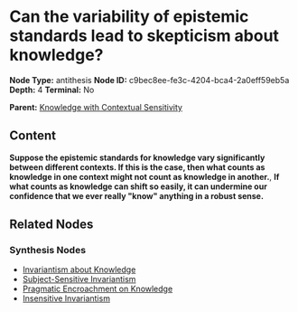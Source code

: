 # Can the variability of epistemic standards lead to skepticism about knowledge?

**Node Type:** antithesis
**Node ID:** c9bec8ee-fe3c-4204-bca4-2a0eff59eb5a
**Depth:** 4
**Terminal:** No

**Parent:** [Knowledge with Contextual Sensitivity](knowledge-with-contextual-sensitivity-synthesis-46d525d5-00aa-421a-a648-e2e691b79795.md)

## Content

**Suppose the epistemic standards for knowledge vary significantly between different contexts. If this is the case, then what counts as knowledge in one context might not count as knowledge in another.**, **If what counts as knowledge can shift so easily, it can undermine our confidence that we ever really "know" anything in a robust sense.**

## Related Nodes

### Synthesis Nodes

- [Invariantism about Knowledge](invariantism-about-knowledge-synthesis-dc04f664-e6bc-4ac2-8f20-8e899ba4ea2f.md)
- [Subject-Sensitive Invariantism](subject-sensitive-invariantism-synthesis-4e9c4abe-d4c2-4020-aa16-9380df8e4dac.md)
- [Pragmatic Encroachment on Knowledge](pragmatic-encroachment-on-knowledge-synthesis-da4a18b0-9dca-4885-90ba-e986ae3a1030.md)
- [Insensitive Invariantism](insensitive-invariantism-synthesis-ee7b159b-905b-4b61-b88d-1c30e3adc37a.md)
